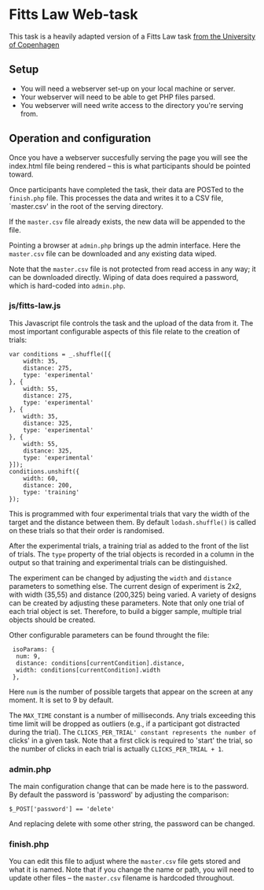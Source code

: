 # Fitts Law Web-task
This task is a heavily adapted version of a Fitts Law task [from the University of Copenhagen
](https://github.com/SimonWallner/uit-fitts-law)

## Setup
- You will need a webserver set-up on your local machine or server.
- Your webserver will need to be able to get PHP files parsed.
- You webserver will need write access to the directory you're serving from.

## Operation and configuration
Once you have a webserver succesfully serving the page you will see the index.html file being rendered – this is what participants should be pointed toward.

Once participants have completed the task, their data are POSTed to the `finish.php` file. This processes the data and writes it to a CSV file, `master.csv' in the root of the serving directory.

If the `master.csv` file already exists, the new data will be appended to the file.

Pointing a browser at `admin.php` brings up the admin interface. Here the `master.csv` file can be downloaded and any existing data wiped.

Note that the `master.csv` file is not protected from read access in any way; it can be downloaded directly. Wiping of data does required a password, which is hard-coded into `admin.php`. 

### js/fitts-law.js
This Javascript file controls the task and the upload of the data from it. The most important configurable aspects of this file relate to the creation of trials:
```
var conditions = _.shuffle([{
    width: 35,
    distance: 275,
    type: 'experimental'
}, {
    width: 55,
    distance: 275,
    type: 'experimental'
}, {
    width: 35,
    distance: 325,
    type: 'experimental'
}, {
    width: 55,
    distance: 325,
    type: 'experimental'
}]);
conditions.unshift({
    width: 60,
    distance: 200,
    type: 'training'
});
```
This is programmed with four experimental trials that vary the width of the target and the distance between them. By default `lodash.shuffle()` is called on these trials so that their order is randomised. 

After the experimental trials, a training trial as added to the front of the list of trials. The `type` property of the trial objects is recorded in a column in the output so that training and experimental trials can be distinguished.

The experiment can be changed by adjusting the `width` and `distance` parameters to something else. The current design of experiment is 2x2, with width (35,55) and distance (200,325) being varied. A variety of designs can be created by adjusting these parameters. Note that only one trial of each trial object is set. Therefore, to build a bigger sample, multiple trial objects should be created.

Other configurable parameters can be found throught the file:
```
 isoParams: {
  num: 9,
  distance: conditions[currentCondition].distance,
  width: conditions[currentCondition].width
 },
 ```
Here `num` is the number of possible targets that appear on the screen at any moment. It is set to 9 by default.

The `MAX_TIME` constant is a number of milliseconds. Any trials exceeding this time limit will be dropped as outliers (e.g., if a participant got distracted during the trial).
The `CLICKS_PER_TRIAL' constant represents the number of `clicks' in a given task. Note that a first click is required to 'start' the trial, so the number of clicks in each trial is actually `CLICKS_PER_TRIAL + 1`. 

### admin.php
The main configuration change that can be made here is to the password. By default the password is 'password' by adjusting the comparison:
```
$_POST['password'] == 'delete'
```
And replacing delete with some other string, the password can be changed.

### finish.php
You can edit this file to adjust where the `master.csv` file gets stored and what it is named. Note that if you change the name or path, you will need to update other files – the `master.csv` filename is hardcoded throughout. 

